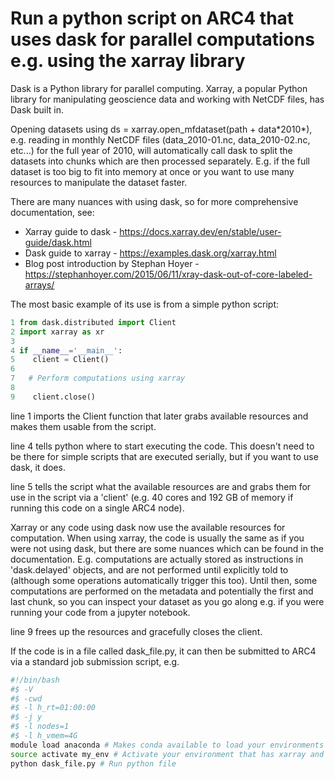 # Run a python script on ARC4 that uses dask for parallel computations e.g. using the xarray library

Dask is a Python library for parallel computing. Xarray, a popular Python library for manipulating geoscience data and working with NetCDF files, has Dask built in. 

Opening datasets using ds = xarray.open_mfdataset(path + data\*2010\*), e.g. reading in monthly NetCDF files (data_2010-01.nc, data_2010-02.nc, etc...) for the full year of 2010, will automatically call dask to split the datasets into chunks which are then processed separately. E.g. if the full dataset is too big to fit into memory at once or you want to use many resources to manipulate the dataset faster.

There are many nuances with using dask, so for more comprehensive documentation, see:

- Xarray guide to dask - https://docs.xarray.dev/en/stable/user-guide/dask.html
- Dask guide to xarray - https://examples.dask.org/xarray.html
- Blog post introduction by Stephan Hoyer - https://stephanhoyer.com/2015/06/11/xray-dask-out-of-core-labeled-arrays/

The most basic example of its use is from a simple python script:

```python
1 from dask.distributed import Client
2 import xarray as xr
3
4 if __name__='__main__':
5    client = Client()
6
7   # Perform computations using xarray
8
9    client.close()
```

line 1 imports the Client function that later grabs available resources and makes them usable from the script.

line 4 tells python where to start executing the code. This doesn't need to be there for simple scripts that are executed serially, but if you want to use dask, it does.

line 5 tells the script what the available resources are and grabs them for use in the script via a 'client' (e.g. 40 cores and 192 GB of memory if running this code on a single ARC4 node).

Xarray or any code using dask now use the available resources for computation. When using xarray, the code is usually the same as if you were not using dask, but there are some nuances which can be found in the documentation. E.g. computations are actually stored as instructions in 'dask.delayed' objects, and are not performed until explicitly told to (although some operations automatically trigger this too). Until then, some computations are performed on the metadata and potentially the first and last chunk, so you can inspect your dataset as you go along e.g. if you were running your code from a jupyter notebook.

line 9 frees up the resources and gracefully closes the client.

If the code is in a file called dask_file.py, it can then be submitted to ARC4 via a standard job submission script, e.g.

```bash
#!/bin/bash
#$ -V
#$ -cwd
#$ -l h_rt=01:00:00
#$ -j y
#$ -l nodes=1
#$ -l h_vmem=4G
module load anaconda # Makes conda available to load your environments
source activate my_env # Activate your environment that has xarray and dask installed
python dask_file.py # Run python file
```





